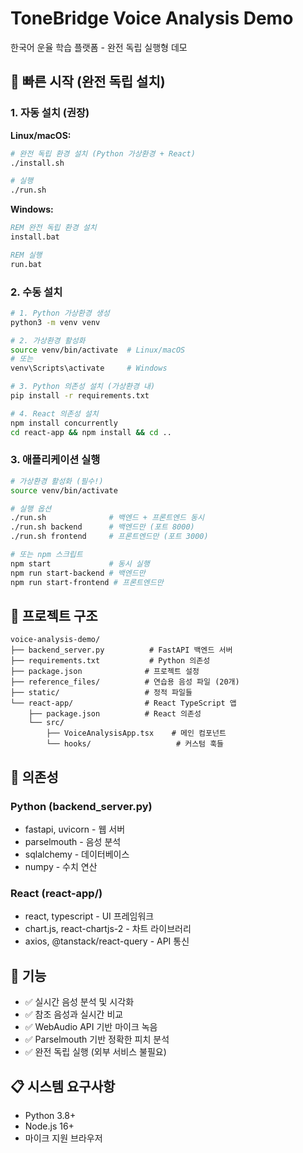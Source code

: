 # ToneBridge Voice Analysis Demo

한국어 운율 학습 플랫폼 - 완전 독립 실행형 데모

## 🚀 빠른 시작 (완전 독립 설치)

### 1. 자동 설치 (권장)

**Linux/macOS:**
```bash
# 완전 독립 환경 설치 (Python 가상환경 + React)
./install.sh

# 실행
./run.sh
```

**Windows:**
```cmd
REM 완전 독립 환경 설치
install.bat

REM 실행
run.bat
```

### 2. 수동 설치

```bash
# 1. Python 가상환경 생성
python3 -m venv venv

# 2. 가상환경 활성화
source venv/bin/activate  # Linux/macOS
# 또는
venv\Scripts\activate     # Windows

# 3. Python 의존성 설치 (가상환경 내)
pip install -r requirements.txt

# 4. React 의존성 설치
npm install concurrently
cd react-app && npm install && cd ..
```

### 3. 애플리케이션 실행

```bash
# 가상환경 활성화 (필수!)
source venv/bin/activate

# 실행 옵션
./run.sh              # 백엔드 + 프론트엔드 동시
./run.sh backend      # 백엔드만 (포트 8000)
./run.sh frontend     # 프론트엔드만 (포트 3000)

# 또는 npm 스크립트
npm start             # 동시 실행
npm run start-backend # 백엔드만
npm run start-frontend # 프론트엔드만
```

## 📁 프로젝트 구조

```
voice-analysis-demo/
├── backend_server.py          # FastAPI 백엔드 서버
├── requirements.txt           # Python 의존성
├── package.json              # 프로젝트 설정
├── reference_files/          # 연습용 음성 파일 (20개)
├── static/                   # 정적 파일들
└── react-app/                # React TypeScript 앱
    ├── package.json          # React 의존성  
    └── src/
        ├── VoiceAnalysisApp.tsx    # 메인 컴포넌트
        └── hooks/                   # 커스텀 훅들
```

## 🔧 의존성

### Python (backend_server.py)
- fastapi, uvicorn - 웹 서버
- parselmouth - 음성 분석
- sqlalchemy - 데이터베이스
- numpy - 수치 연산

### React (react-app/)
- react, typescript - UI 프레임워크
- chart.js, react-chartjs-2 - 차트 라이브러리
- axios, @tanstack/react-query - API 통신

## 🎯 기능

- ✅ 실시간 음성 분석 및 시각화
- ✅ 참조 음성과 실시간 비교
- ✅ WebAudio API 기반 마이크 녹음
- ✅ Parselmouth 기반 정확한 피치 분석
- ✅ 완전 독립 실행 (외부 서비스 불필요)

## 📋 시스템 요구사항

- Python 3.8+
- Node.js 16+
- 마이크 지원 브라우저